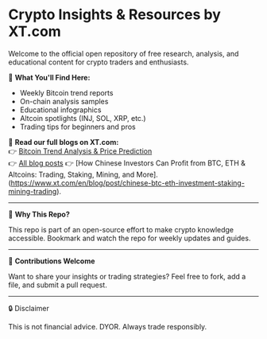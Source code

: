 # Crypto Insights & Resources by XT.com

Welcome to the official open repository of free research, analysis, and educational content for crypto traders and enthusiasts.

📌 **What You'll Find Here:**
- Weekly Bitcoin trend reports
- On-chain analysis samples
- Educational infographics
- Altcoin spotlights (INJ, SOL, XRP, etc.)
- Trading tips for beginners and pros

🔗 **Read our full blogs on XT.com:**  
👉 [Bitcoin Trend Analysis & Price Prediction](https://www.xt.com/en/blog/post/bitcoin-price-prediction-trend-analysis-btc-usdt)  
👉 [All blog posts](https://www.xt.com/en/blog)
👉 [How Chinese Investors Can Profit from BTC, ETH & Altcoins: Trading, Staking, Mining, and More]. (https://www.xt.com/en/blog/post/chinese-btc-eth-investment-staking-mining-trading). 


---

🧠 **Why This Repo?**

This repo is part of an open-source effort to make crypto knowledge accessible. Bookmark and watch the repo for weekly updates and guides.

---

💬 **Contributions Welcome**

Want to share your insights or trading strategies? Feel free to fork, add a file, and submit a pull request.

---

🔒 Disclaimer

This is not financial advice. DYOR. Always trade responsibly.

